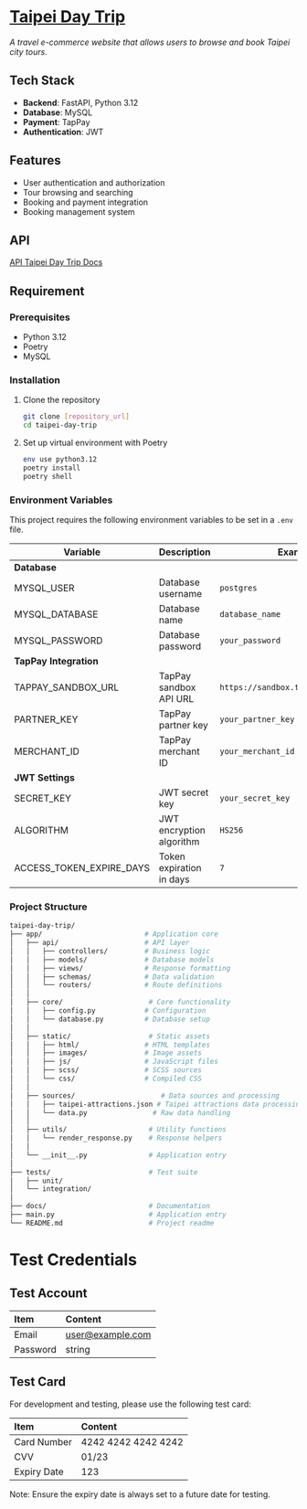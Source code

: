 # [Taipei Day Trip](https://)

_A travel e-commerce website that allows users to browse and book Taipei city tours._

## Tech Stack

- **Backend**: FastAPI, Python 3.12
- **Database**: MySQL
- **Payment**: TapPay
- **Authentication**: JWT

## Features

- User authentication and authorization
- Tour browsing and searching
- Booking and payment integration
- Booking management system

## API

[API Taipei Day Trip Docs](http://127.0.0.1:8000/docs)

## Requirement

### Prerequisites

- Python 3.12
- Poetry
- MySQL

### Installation

1. Clone the repository

   ```bash
   git clone [repository_url]
   cd taipei-day-trip
   ```

2. Set up virtual environment with Poetry
   ```bash
   env use python3.12
   poetry install
   poetry shell
   ```

### Environment Variables

This project requires the following environment variables to be set in a `.env` file.

| Variable                 | Description              | Example                             |
| ------------------------ | ------------------------ | ----------------------------------- |
| **Database**             |
| MYSQL_USER               | Database username        | `postgres`                          |
| MYSQL_DATABASE           | Database name            | `database_name`                     |
| MYSQL_PASSWORD           | Database password        | `your_password`                     |
| **TapPay Integration**   |
| TAPPAY_SANDBOX_URL       | TapPay sandbox API URL   | `https://sandbox.tappaysdk.com/api` |
| PARTNER_KEY              | TapPay partner key       | `your_partner_key`                  |
| MERCHANT_ID              | TapPay merchant ID       | `your_merchant_id`                  |
| **JWT Settings**         |
| SECRET_KEY               | JWT secret key           | `your_secret_key`                   |
| ALGORITHM                | JWT encryption algorithm | `HS256`                             |
| ACCESS_TOKEN_EXPIRE_DAYS | Token expiration in days | `7`                                 |

### Project Structure

```bash
taipei-day-trip/
├── app/                         # Application core
│   ├── api/                     # API layer
│   │   ├── controllers/         # Business logic
│   │   ├── models/              # Database models
│   │   ├── views/               # Response formatting
│   │   ├── schemas/             # Data validation
│   │   └── routers/             # Route definitions
│   │
│   ├── core/                     # Core functionality
│   │   ├── config.py            # Configuration
│   │   └── database.py          # Database setup
│   │
│   ├── static/                   # Static assets
│   │   ├── html/                # HTML templates
│   │   ├── images/              # Image assets
│   │   ├── js/                  # JavaScript files
│   │   ├── scss/                # SCSS sources
│   │   └── css/                 # Compiled CSS
│   │
│   ├── sources/                     # Data sources and processing
│   │   ├── taipei-attractions.json # Taipei attractions data processing
│   │   └── data.py                # Raw data handling
│   │
│   ├── utils/                    # Utility functions
│   │   └── render_response.py    # Response helpers
│   │
│   └── __init__.py               # Application entry
│
├── tests/                        # Test suite
│   ├── unit/
│   └── integration/
│
├── docs/                         # Documentation
├── main.py                       # Application entry
└── README.md                     # Project readme
```

# Test Credentials

## Test Account

| Item     | Content          |
| :------- | :--------------- |
| Email    | user@example.com |
| Password | string           |

## Test Card

For development and testing, please use the following test card:

| Item        | Content             |
| :---------- | :------------------ |
| Card Number | 4242 4242 4242 4242 |
| CVV         | 01/23               |
| Expiry Date | 123                 |

Note: Ensure the expiry date is always set to a future date for testing.

